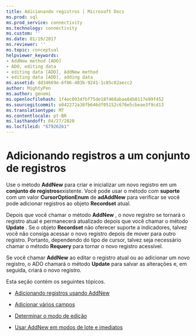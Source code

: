 ```yaml
---
title: Adicionando registros | Microsoft Docs
ms.prod: sql
ms.prod_service: connectivity
ms.technology: connectivity
ms.custom: ''
ms.date: 01/19/2017
ms.reviewer: ''
ms.topic: conceptual
helpviewer_keywords:
- AddNew method [ADO]
- ADO, editing data
- editing data [ADO], AddNew method
- editing data [ADO], adding data
ms.assetid: dd34669e-6f06-403b-9241-1c85c82aecc2
author: MightyPen
ms.author: genemi
ms.openlocfilehash: 1f4ec0934fbf75de18f460abae84b8117e99f452
ms.sourcegitcommit: e042272a38fb646df05152c676e5cbeae3f9cd13
ms.translationtype: MT
ms.contentlocale: pt-BR
ms.lasthandoff: 04/27/2020
ms.locfileid: "67926261"
---
```

# <a name="adding-records-to-a-recordset"></a>Adicionando registros a um conjunto de registros
Use o método **AddNew** para criar e inicializar um novo registro em um **conjunto de registros**existente. Você pode usar o método com **suporte** com um valor **CursorOptionEnum** de **adAddNew** para verificar se você pode adicionar registros ao objeto **Recordset** atual.

 Depois que você chamar o método **AddNew** , o novo registro se tornará o registro atual e permanecerá atualizado depois que você chamar o método **Update** . Se o objeto **Recordset** não oferecer suporte a indicadores, talvez você não consiga acessar o novo registro depois de mover para outro registro. Portanto, dependendo do tipo de cursor, talvez seja necessário chamar o método **Requery** para tornar o novo registro acessível.

 Se você chamar **AddNew** ao editar o registro atual ou ao adicionar um novo registro, o ADO chamará o método **Update** para salvar as alterações e, em seguida, criará o novo registro.

 Esta seção contém os seguintes tópicos.

-   [Adicionando registros usando AddNew](../../../ado/guide/data/adding-records-using-addnew.md)

-   [Adicionar vários campos](../../../ado/guide/data/adding-multiple-fields.md)

-   [Determinar o modo de edição](../../../ado/guide/data/determining-edit-mode.md)

-   [Usar AddNew em modos de lote e imediatos](../../../ado/guide/data/using-addnew-in-immediate-and-batch-modes.md)
